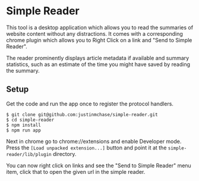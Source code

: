 # Simple Reader
This tool is a desktop application which allows you to read the summaries of website content without any distractions. It comes with a corresponding chrome plugin which allows you to Right Click on a link and "Send to Simple Reader".

The reader prominently displays article metadata if available and summary statistics, such as an estimate of the time you might have saved by reading the summary.

## Setup
Get the code and run the app once to register the protocol handlers.
```
$ git clone git@github.com:justinmchase/simple-reader.git
$ cd simple-reader
$ npm install
$ npm run app
```

Next in chrome go to chrome://extensions and enable Developer mode. Press the `[Load unpacked extension...]` button and point it at the `simple-reader/lib/plugin` directory.

You can now right click on links and see the "Send to Simple Reader" menu item, click that to open the given url in the simple reader.
